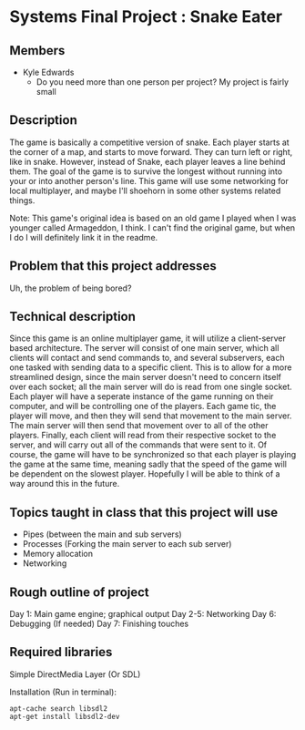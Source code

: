 # Systems Final Project : Snake Eater

## Members

* Kyle Edwards
  * Do you need more than one person per project? My project is fairly small

## Description

The game is basically a competitive version of snake. Each player starts at the corner of a map, and starts to move forward. They can turn left or right, like in snake. However, instead of Snake, each player leaves a line behind them. The goal of the game is to survive the longest without running into
your or into another person's line. This game will use some networking for local multiplayer, and maybe I'll shoehorn in some other systems related things.

Note: This game's original idea is based on an old game I played when I was younger called Armageddon, I think. I can't find the original game, but when I do I will definitely link it in the readme.

## Problem that this project addresses

Uh, the problem of being bored?

## Technical description

Since this game is an online multiplayer game, it will utilize a client-server based architecture. The server will consist of one main server, which all clients will contact and send commands to, and several subservers, each one tasked with sending data to a specific client. This is to allow for a more streamlined design, since the main server doesn't need to concern itself over each socket; all the main server will do is read from one single socket.
Each player will have a seperate instance of the game running on their computer, and will be controlling one of the players. Each game tic, the player will move, and then they will send that movement to the main server. The main server will then send that movement over to all of the other players. Finally, each client will read from their respective socket to the server, and will carry out all of the commands that were sent to it. Of course, the game will have to be synchronized so that each player is playing the game at the same time, meaning sadly that the speed of the game will be dependent on the slowest player. Hopefully I will be able to think of a way around this in the future.

## Topics taught in class that this project will use

* Pipes (between the main and sub servers)
* Processes (Forking the main server to each sub server)
* Memory allocation
* Networking

## Rough outline of project

Day 1: Main game engine; graphical output
Day 2-5: Networking
Day 6: Debugging (If needed)
Day 7: Finishing touches

## Required libraries

Simple DirectMedia Layer (Or SDL)

Installation (Run in terminal):

```
apt-cache search libsdl2
apt-get install libsdl2-dev
```
